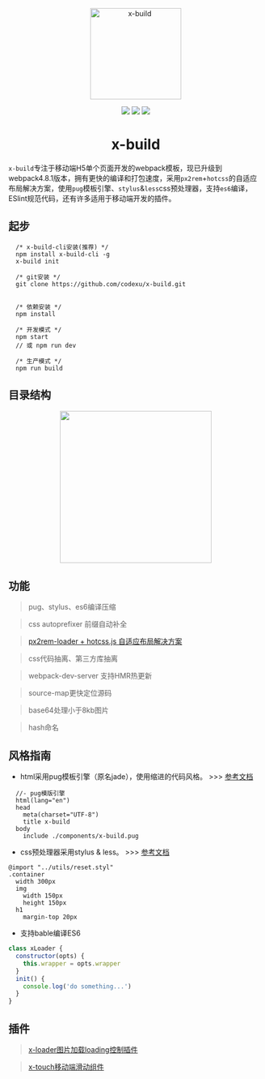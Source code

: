<p align="center" style="border-radius: 10px;"><img width="180" src="https://github.com/codexu/_images/blob/master/x-logo/logo-180-180.jpg?raw=true" alt="x-build"></p>

<p align="center">
  <img src="https://img.shields.io/badge/version-4.3.5-blue.svg">
  <img src="https://img.shields.io/badge/webpack-4.8.1-brightgreen.svg">
  <img src="https://img.shields.io/badge/node->=6.11.5-brightgreen.svg">
</p>

<h1 align="center">x-build</h1>

`x-build`专注于移动端H5单个页面开发的webpack模板，现已升级到webpack4.8.1版本，拥有更快的编译和打包速度，采用`px2rem`+`hotcss`的自适应布局解决方案，使用`pug`模板引擎、`stylus`&`less`css预处理器，支持`es6`编译，ESlint规范代码，还有许多适用于移动端开发的插件。


## 起步

```
  /* x-build-cli安装(推荐) */
  npm install x-build-cli -g
  x-build init
```

```
  /* git安装 */
  git clone https://github.com/codexu/x-build.git
  
```

```
  /* 依赖安装 */
  npm install

  /* 开发模式 */
  npm start
  // 或 npm run dev
  
  /* 生产模式 */
  npm run build
```

## 目录结构

<p align="center">
  <img width="300" src="https://github.com/codexu/_images/blob/master/x-bulid/directory.png?raw=true">
</p>

## 功能

> pug、stylus、es6编译压缩

> css autoprefixer 前缀自动补全

> [px2rem-loader + hotcss.js 自适应布局解决方案](https://github.com/codexu/Issues/issues/11)

> css代码抽离、第三方库抽离

> webpack-dev-server 支持HMR热更新

> source-map更快定位源码

> base64处理小于8kb图片

> hash命名

## 风格指南

- html采用pug模板引擎（原名jade），使用缩进的代码风格。 >>> [参考文档](https://pug.bootcss.com/api/getting-started.html)

```pug
  //- pug模版引擎
  html(lang="en")
  head
    meta(charset="UTF-8")
    title x-build
  body
    include ./components/x-build.pug
```

- css预处理器采用stylus & less。 >>> [参考文档](http://stylus-lang.com/)

```stylus
@import "../utils/reset.styl"
.container
  width 300px
  img
    width 150px
    height 150px
  h1
    margin-top 20px
```

- 支持bable编译ES6

```javascript
class xLoader {
  constructor(opts) {
    this.wrapper = opts.wrapper
  }
  init() {
    console.log('do something...')
  }
}
```

## 插件

> [x-loader图片加载loading控制插件](https://github.com/codexu/Issues/issues/12)

> [x-touch移动端滑动组件](https://github.com/codexu/x-touch)
